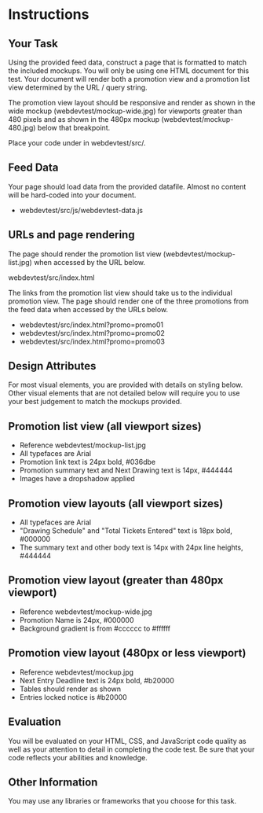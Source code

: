 Instructions
============

Your Task
---------

Using the provided feed data, construct a page that is formatted to match the included mockups. You will only be using one HTML document for this test. Your document will render both a promotion view and a promotion list view determined by the URL / query string.

The promotion view layout should be responsive and render as shown in the wide mockup (webdevtest/mockup-wide.jpg) for viewports greater than 480 pixels and as shown in the 480px mockup (webdevtest/mockup-480.jpg) below that breakpoint.

Place your code under in webdevtest/src/. 

Feed Data
---------

Your page should load data from the provided datafile. Almost no content will be hard-coded into your document.

- webdevtest/src/js/webdevtest-data.js

URLs and page rendering
-----------------------

The page should render the promotion list view (webdevtest/mockup-list.jpg) when accessed by the URL below.

webdevtest/src/index.html

The links from the promotion list view should take us to the individual promotion view. The page should render one of the three promotions from the feed data when accessed by the URLs below.

- webdevtest/src/index.html?promo=promo01
- webdevtest/src/index.html?promo=promo02
- webdevtest/src/index.html?promo=promo03

Design Attributes
-----------------

For most visual elements, you are provided with details on styling below. Other visual elements that are not detailed below will require you to use your best judgement to match the mockups provided.

Promotion list view (all viewport sizes)
----------------------------------------

- Reference webdevtest/mockup-list.jpg
- All typefaces are Arial
- Promotion link text is 24px bold, #036dbe
- Promotion summary text and Next Drawing text is 14px, #444444
- Images have a dropshadow applied

Promotion view layouts (all viewport sizes)
-------------------------------------------

- All typefaces are Arial
- "Drawing Schedule" and "Total Tickets Entered" text is 18px bold, #000000
- The summary text and other body text is 14px with 24px line heights, #444444

Promotion view layout (greater than 480px viewport)
---------------------------------------------------

- Reference webdevtest/mockup-wide.jpg
- Promotion Name is 24px, #000000
- Background gradient is from #cccccc to #ffffff

Promotion view layout (480px or less viewport)
---------------------------------------------------

- Reference webdevtest/mockup.jpg
- Next Entry Deadline text is 24px bold, #b20000
- Tables should render as shown
- Entries locked notice is #b20000

Evaluation
----------

You will be evaluated on your HTML, CSS, and JavaScript code quality as well as your attention to detail in completing the code test. Be sure that your code reflects your abilities and knowledge.

Other Information
-----------------

You may use any libraries or frameworks that you choose for this task.
